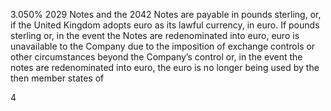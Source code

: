 3.050% 2029 Notes and the 2042 Notes are payable in pounds sterling, or, if the United Kingdom adopts euro as its
lawful currency, in euro. If pounds sterling or, in the event the Notes are redenominated into euro, euro is unavailable
to the Company due to the imposition of exchange controls or other circumstances beyond the Company’s control or,
in the event the notes are redenominated into euro, the euro is no longer being used by the then member states of

4